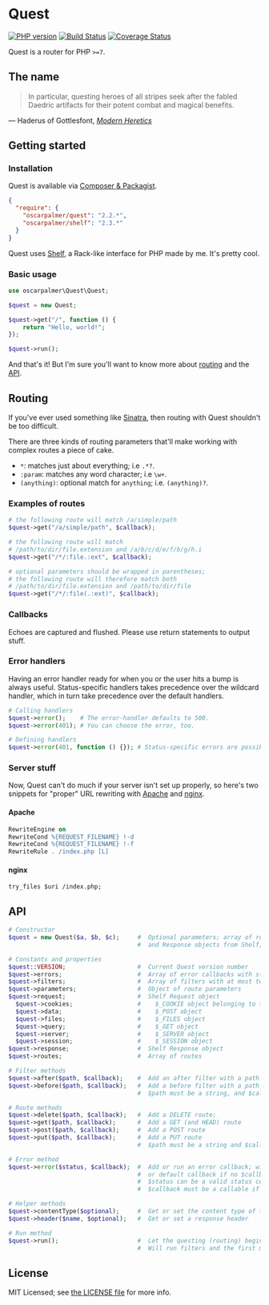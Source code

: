 # Quest

[![PHP version](https://badge.fury.io/ph/oscarpalmer%2Fquest.svg)](http://badge.fury.io/ph/oscarpalmer%2Fquest) [![Build Status](https://travis-ci.org/oscarpalmer/quest.png?branch=master)](https://travis-ci.org/oscarpalmer/quest) [![Coverage Status](https://codecov.io/gh/oscarpalmer/quest/branch/master/graph/badge.svg)](https://codecov.io/gh/oscarpalmer/quest)

Quest is a router for PHP `>=7`.

## The name

> In particular, questing heroes of all stripes seek after the fabled Daedric artifacts for their potent combat and magical benefits.

&mdash; Haderus of Gottlesfont, _[Modern Heretics](http://uesp.net/wiki/Lore:Modern_Heretics)_

## Getting started

### Installation

Quest is available via [Composer & Packagist](//packagist.org/packages/oscarpalmer/quest).

```json
{
  "require": {
    "oscarpalmer/quest": "2.2.*",
    "oscarpalmer/shelf": "2.3.*"
  }
}
```

Quest uses [Shelf](//github.com/oscarpalmer/shelf), a Rack-like interface for PHP made by me. It's pretty cool.

### Basic usage

```php
use oscarpalmer\Quest\Quest;

$quest = new Quest;

$quest->get("/", function () {
    return "Hello, world!";
});

$quest->run();
```

And that's it! But I'm sure you'll want to know more about [routing](#routing) and the [API](#api).

## Routing

If you've ever used something like [Sinatra](http://sinatrarb.com), then routing with Quest shouldn't be too difficult.

There are three kinds of routing parameters that'll make working with complex routes a piece of cake.

- `*`: matches just about everything; i.e `.*?`.
- `:param`: matches any word character; i.e `\w+`.
- `(anything)`: optional match for `anything`; i.e. `(anything)?`.

### Examples of routes

```php
# the following route will match /a/simple/path
$quest->get("/a/simple/path", $callback);

# the following route will match
# /path/to/dir/file.extension and /a/b/c/d/e/f/b/g/h.i
$quest->get("/*/:file.:ext", $callback);

# optional parameters should be wrapped in parentheses;
# the following route will therefore match both
# /path/to/dir/file.extension and /path/to/dir/file
$quest->get("/*/:file(.:ext)", $callback);
```

### Callbacks

Echoes are captured and flushed. Please use return statements to output stuff.

### Error handlers

Having an error handler ready for when you or the user hits a bump is always useful. Status-specific handlers takes precedence over the wildcard handler, which in turn take precedence over the default handlers.

```php
# Calling handlers
$quest->error();    # The error-handler defaults to 500.
$quest->error(401); # You can choose the error, too.

# Defining handlers
$quest->error(401, function () {}); # Status-specific errors are possible, too.
```

### Server stuff

Now, Quest can't do much if your server isn't set up properly, so here's two snippets for "proper" URL rewriting with [Apache](http://httpd.apache.org) and [nginx](http://nginx.org).

#### Apache

```apache
RewriteEngine on
RewriteCond %{REQUEST_FILENAME} !-d
RewriteCond %{REQUEST_FILENAME} !-f
RewriteRule . /index.php [L]
```

#### nginx

```nginx
try_files $uri /index.php;
```

## API

```php
# Constructor
$quest = new Quest($a, $b, $c);     #  Optional parameters; array of routes, and Request
                                    #  and Response objects from Shelf; useful for testing

# Constants and properties
$quest::VERSION;                    #  Current Quest version number
$quest->errors;                     #  Array of error callbacks with status codes as keys
$quest->filters;                    #  Array of filters with at most two children; "after" and "before"
$quest->parameters;                 #  Object of route parameters
$quest->request;                    #  Shelf Request object
  $quest->cookies;                  #    $_COOKIE object belonging to the Request object
  $quest->data;                     #    $_POST object
  $quest->files;                    #    $_FILES object
  $quest->query;                    #    $_GET object
  $quest->server;                   #    $_SERVER object
  $quest->session;                  #    $_SESSION object
$quest->response;                   #  Shelf Response object
$quest->routes;                     #  Array of routes

# Filter methods
$quest->after($path, $callback);    #  Add an after filter with a path to run after routing
$quest->before($path, $callback);   #  Add a before filter with a path to run before routing
                                    #  $path must be a string, and $callback must be a callable

# Route methods
$quest->delete($path, $callback);   #  Add a DELETE route;
$quest->get($path, $callback);      #  Add a GET (and HEAD) route
$quest->post($path, $callback);     #  Add a POST route
$quest->put($path, $callback);      #  Add a PUT route
                                    #  $path must be a string and $callback must be a callable

# Error method
$quest->error($status, $callback);  #  Add or run an error callback; will run an already defined
                                    #  or default callback if no $callback is supplied
                                    #  $status can be a valid status code or null (500 error);
                                    #  $callback must be a callable if supplied

# Helper methods
$quest->contentType($optional);     #  Get or set the content type of the response
$quest->header($name, $optional);   #  Get or set a response header

# Run method
$quest->run();                      #  Let the questing (routing) begin!
                                    #  Will run filters and the first matching route's callback
```

## License

MIT Licensed; see [the LICENSE file](LICENSE) for more info.

